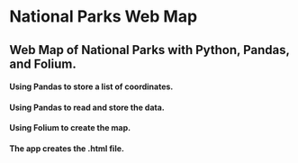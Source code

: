 # National Parks Web Map

## Web Map of National Parks with Python, Pandas, and Folium.

#### Using Pandas to store a list of coordinates.
#### Using Pandas to read and store the data.
#### Using Folium to create the map.
#### The app creates the .html file.
